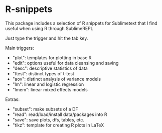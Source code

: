R-snippets
==========

This package includes a selection of R snippets for Sublimetext that I find useful when using R through SublimeREPL

Just type the trigger and hit the tab key.

Main triggers:
- "plot": templates for plotting in base R
- "edit": options useful for data cleansing and saving
- "desc": descriptive statistics of data
- "ttest": distinct types of t-test
- "aov": distinct analysis of variance models
- "lm": linear and logistic regression
- "lmem": linear mixed effects models

Extras:
- "subset": make subsets of a DF
- "read": read/load/install data/packages into R
- "save": save plots, dfs, tables, etc.
- "tikz": template for creating R plots in LaTeX